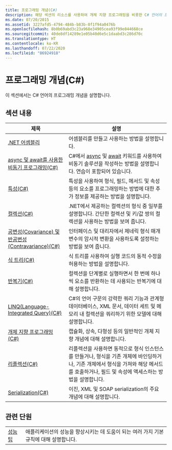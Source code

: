 ```yaml
---
title: 프로그래밍 개념(C#)
description: 해당 섹션의 리소스를 사용하여 개체 지향 프로그래밍을 비롯한 C# 언어의 프로그래밍 개념을 이해할 수 있습니다.
ms.date: 07/20/2015
ms.assetid: 3227afd5-4794-484b-b83b-0f1f94a0476b
ms.openlocfilehash: 8b0b69abd3c23a968e34905cea93f99e044668ce
ms.sourcegitcommit: 40de8df14289e1e05b40d6e5c1daabd3c286d70c
ms.translationtype: HT
ms.contentlocale: ko-KR
ms.lasthandoff: 07/22/2020
ms.locfileid: "86924918"
---
```

# <a name="programming-concepts-c"></a>프로그래밍 개념(C#)
이 섹션에서는 C# 언어의 프로그래밍 개념을 설명합니다.  
  
## <a name="in-this-section"></a>섹션 내용  
  
|제목|설명|  
|-----------|-----------------|  
|[.NET 어셈블리](../../../standard/assembly/index.md)|어셈블리를 만들고 사용하는 방법을 설명합니다.|  
|[async 및 await를 사용한 비동기 프로그래밍(C#)](./async/index.md)|C#에서 [async](../../language-reference/keywords/async.md) 및 [await](../../language-reference/operators/await.md) 키워드를 사용하여 비동기 솔루션을 작성하는 방법을 설명합니다. 연습이 포함되어 있습니다.|  
|[특성(C#)](./attributes/index.md)|특성을 사용하여 형식, 필드, 메서드 및 속성 등의 요소를 프로그래밍하는 방법에 대한 추가 정보를 제공하는 방법을 설명합니다.|  
|[컬렉션(C#)](./collections.md)|.NET에서 제공하는 컬렉션의 형식 중 일부를 설명합니다. 간단한 컬렉션 및 키/값 쌍의 컬렉션을 사용하는 방법을 보여 줍니다.|  
|[공변성(Covariance) 및 반공변성(Contravariance)(C#)](./covariance-contravariance/index.md)|인터페이스 및 대리자에서 제네릭 형식 매개 변수의 암시적 변환을 사용하도록 설정하는 방법을 보여 줍니다.|  
|[식 트리(C#)](./expression-trees/index.md)|식 트리를 사용하여 실행 코드의 동적 수정을 허용하는 방법을 설명합니다.|  
|[반복기(C#)](./iterators.md)|컬렉션을 단계별로 실행하면서 한 번에 하나씩 요소를 반환하는 데 사용되는 반복기에 대해 설명합니다.|  
|[LINQ(Language-Integrated Query)(C#)](./linq/index.md)|C#의 언어 구문의 강력한 쿼리 기능과 관계형 데이터베이스, XML 문서, 데이터 세트 및 메모리 내 컬렉션을 쿼리하기 위한 모델에 대해 설명합니다.|  
|[개체 지향 프로그래밍(C#)](./object-oriented-programming.md)|캡슐화, 상속, 다형성 등의 일반적인 개체 지향 개념에 대해 설명합니다.|  
|[리플렉션(C#)](./reflection.md)|리플렉션을 사용하면 동적으로 형식 인스턴스를 만들거나, 형식을 기존 개체에 바인딩하거나, 기존 개체에서 형식을 가져와 해당 메서드를 호출하거나, 필드 및 속성에 액세스하는 방법을 설명합니다.|  
|[Serialization(C#)](./serialization/index.md)|이진, XML 및 SOAP serialization의 주요 개념에 대해 설명합니다.|  
  
## <a name="related-sections"></a>관련 단원  
  
|||  
|---|---|  
|[성능 팁](../../../framework/performance/performance-tips.md) | 애플리케이션의 성능을 향상시키는 데 도움이 되는 여러 가지 기본 규칙에 대해 설명합니다.|

